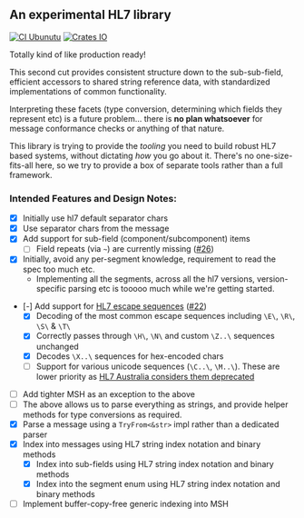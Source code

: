 ## An experimental HL7 library ##

[![CI Ubunutu](https://github.com/wokket/rust-hl7/actions/workflows/ci.yml/badge.svg)](https://github.com/wokket/rust-hl7/actions/workflows/ci.yml)
[![Crates IO](https://img.shields.io/crates/v/rust-hl7.svg)](https://crates.io/crates/rust-hl7)

Totally kind of like production ready!

This second cut provides consistent structure down to the sub-sub-field, efficient accessors to shared string reference data, with standardized implementations of common functionality.

Interpreting these facets (type conversion, determining which fields they represent etc) is a future problem... there is **no plan whatsoever** for message conformance checks or anything of that nature.

This library is trying to provide the _tooling_ you need to build robust HL7 based systems, without dictating _how_ you go about it.  There's no one-size-fits-all here, so we try to provide a box of separate tools rather than a full framework.

### Intended Features and Design Notes:
- [x] Initially use hl7 default separator chars
- [x] Use separator chars from the message
- [X] Add support for sub-field (component/subcomponent) items
    - [ ] Field repeats (via `~`) are currently missing ([#26](https://github.com/wokket/rust-hl7/issues/26))
- [X] Initially, avoid any per-segment knowledge, requirement to read the spec too much etc.
    - Implementing all the segments, across all the hl7 versions, version-specific parsing etc is tooooo much while we're getting started.
- [-] Add support for [HL7 escape sequences](https://www.lyniate.com/knowledge-hub/hl7-escape-sequences/) ([#22](https://github.com/wokket/rust-hl7/issues/22))
    - [x] Decoding of the most common escape sequences including `\E\`, `\R\`, `\S\` & `\T\`
    - [x] Correctly passes through `\H\`, `\N\` and custom `\Z..\` sequences unchanged
    - [X] Decodes `\X..\` sequences for hex-encoded chars
    - [ ] Support for various unicode sequences (`\C..\`, `\M..\`).  These are lower priority as [HL7 Australia considers them deprecated](https://confluence.hl7australia.com/display/OO/3+Datatypes#id-3Datatypes-3.1.1.6EscapesequencessupportingmultiplecharactersetsforFT,ST,andTXdatatypes)
- [ ] Add tighter MSH as an exception to the above
- [ ] The above allows us to parse everything as strings, and provide helper methods for type conversions as required.
- [x] Parse a message using a `TryFrom<&str>` impl rather than a dedicated parser
- [x] Index into messages using HL7 string index notation and binary methods
    - [x] Index into sub-fields using HL7 string index notation and binary methods
    - [X] Index into the segment enum using HL7 string index notation and binary methods
- [ ] Implement buffer-copy-free generic indexing into MSH